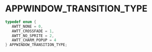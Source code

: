 # APPWINDOW_TRANSITION_TYPE

```C
typedef enum {
   AWTT_NONE = 0,
   AWTT_CROSSFADE = 1,
   AWTT_NO_SPRITE = 2,
   AWTT_CHARM_POPUP = 4
} APPWINDOW_TRANSITION_TYPE;
```
